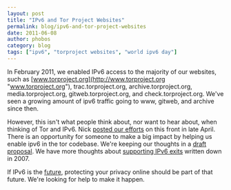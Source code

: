 ```yaml
---
layout: post
title: "IPv6 and Tor Project Websites"
permalink: blog/ipv6-and-tor-project-websites
date: 2011-06-08
author: phobos
category: blog
tags: ["ipv6", "torproject websites", "world ipv6 day"]
---
```


In February 2011, we enabled IPv6 access to the majority of our websites, such as [www.torproject.org](http://www.torproject.org "www.torproject.org"), trac.torproject.org, archive.torproject.org, media.torproject.org, gitweb.torproject.org, and check.torproject.org. We've seen a growing amount of ipv6 traffic going to www, gitweb, and archive since then.

However, this isn't what people think about, nor want to hear about, when thinking of Tor and IPv6. Nick [posted our efforts](https://blog.torproject.org/blog/ipv6-future-i-hear) on this front in late April. There is an opportunity for someone to make a big impact by helping us enable ipv6 in the tor codebase. We're keeping our thoughts in a [draft proposal](https://gitweb.torproject.org/torspec.git/blob/HEAD:/proposals/ideas/xxx-ipv6-plan.txt). We have more thoughts about [supporting IPv6 exits](https://gitweb.torproject.org/torspec.git/blob/HEAD:/proposals/117-ipv6-exits.txt) written down in 2007.

If IPv6 is the [future](http://www.worldipv6day.org/), protecting your privacy online should be part of that future. We're looking for help to make it happen.

